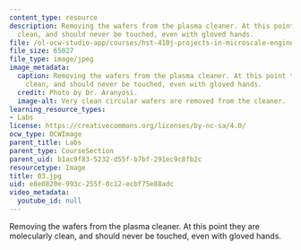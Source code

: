 ```yaml
---
content_type: resource
description: Removing the wafers from the plasma cleaner. At this point they are molecularly
  clean, and should never be touched, even with gloved hands.
file: /ol-ocw-studio-app/courses/hst-410j-projects-in-microscale-engineering-for-the-life-sciences-spring-2007/e8e0820e993c255f0c12ecbf75e88adc_03.jpg
file_size: 65027
file_type: image/jpeg
image_metadata:
  caption: Removing the wafers from the plasma cleaner. At this point they are molecularly
    clean, and should never be touched, even with gloved hands.
  credit: Photo by Dr. Aranyosi.
  image-alt: Very clean circular wafers are removed from the cleaner.
learning_resource_types:
- Labs
license: https://creativecommons.org/licenses/by-nc-sa/4.0/
ocw_type: OCWImage
parent_title: Labs
parent_type: CourseSection
parent_uid: b1ac9f83-5232-d55f-b7bf-291ec9c8fb2c
resourcetype: Image
title: 03.jpg
uid: e8e0820e-993c-255f-0c12-ecbf75e88adc
video_metadata:
  youtube_id: null
---
```

Removing the wafers from the plasma cleaner. At this point they are molecularly clean, and should never be touched, even with gloved hands.